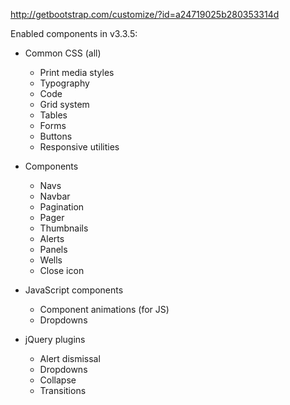http://getbootstrap.com/customize/?id=a24719025b280353314d


Enabled components in v3.3.5:


* Common CSS (all)
  * Print media styles
  * Typography
  * Code
  * Grid system
  * Tables
  * Forms
  * Buttons
  * Responsive utilities

* Components
  * Navs
  * Navbar
  * Pagination
  * Pager
  * Thumbnails
  * Alerts
  * Panels
  * Wells
  * Close icon

* JavaScript components
  * Component animations (for JS)
  * Dropdowns

* jQuery plugins
  * Alert dismissal
  * Dropdowns
  * Collapse
  * Transitions
